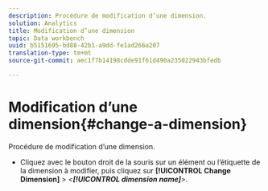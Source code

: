 ```yaml
---
description: Procédure de modification d’une dimension.
solution: Analytics
title: Modification d’une dimension
topic: Data workbench
uuid: b5151695-bd88-42b1-a9dd-fe1ad266a207
translation-type: tm+mt
source-git-commit: aec1f7b14198cdde91f61d490a235022943bfedb

---
```



# Modification d’une dimension{#change-a-dimension}

Procédure de modification d’une dimension.

* Cliquez avec le bouton droit de la souris sur un élément ou l’étiquette de la dimension à modifier, puis cliquez sur **[!UICONTROL Change Dimension]** > *&lt;**[!UICONTROL dimension name]**>*.

